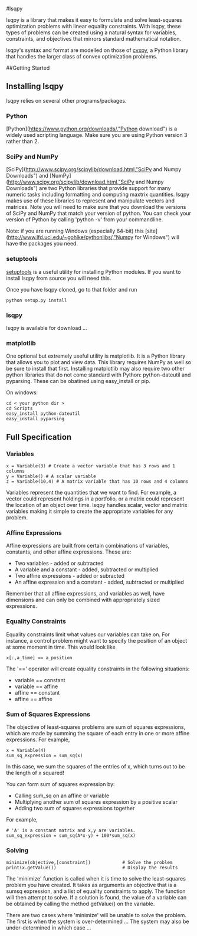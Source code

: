 #lsqpy

lsqpy is a library that makes it easy to formulate and solve least-squares optimization problems with linear equality constraints. With lsqpy, these types of problems can be created using a natural syntax for variables, constraints, and objectives that mirrors standard mathematical notation.

lsqpy's syntax and format are modelled on those of [cvxpy](https://github.com/cvxgrp/cvxpy "cvxpy"), a Python library that handles the larger class of convex optimization problems.

##Getting Started



## Installing lsqpy

lsqpy relies on several other programs/packages.

### Python

[Python](https://www.python.org/downloads/,"Python download") is a widely used scripting language. Make sure you are using Python version 3 rather than 2.

### SciPy and NumPy

[SciPy](http://www.scipy.org/scipylib/download.html,"SciPy and Numpy Downloads") and [NumPy](http://www.scipy.org/scipylib/download.html,"SciPy and Numpy Downloads") are two Python libraries that provide support for many numeric tasks including formatting and computing maxtrix quantities. lsqpy makes use of these libraries to represent and manipulate vectors and matrices. Note you will need to make sure that you download the versions of SciPy and NumPy that match your version of python. You can check your version of Python by calling 'python -v' from your commandline.

Note: if you are running Windows (especially 64-bit) this [site](http://www.lfd.uci.edu/~gohlke/pythonlibs/,"Numpy for Windows") will have the packages you need.

### setuptools

[setuptools](https://pypi.python.org/pypi/setuptools,"setuptools") is a useful utility for installing Python modules. If you want to install lsqpy from source you will need this.

Once you have lsqpy cloned, go to that folder and run
	
	python setup.py install

### lsqpy

lsqpy is available for download ...

### matplotlib

One optional but extremely useful utility is matplotlib. It is a Python library that allows you to plot and view data. This library requires NumPy as well so be sure to install that first. Installing matplotlib may also require two other python libraries that do not come standard with Python: python-dateutil and pyparsing. These can be obatined using easy_install or pip.

On windows:

	cd < your python dir >
	cd Scripts
	easy_install python-dateutil
	easy_install pyparsing

## Full Specification

### Variables

	x = Variable(3) # Create a vector variable that has 3 rows and 1 columns
	y = Variable() # A scalar variable
	z = Variable(10,4) # A matrix variable that has 10 rows and 4 columns

Variables represent the quantities that we want to find. For example, a vector could represent holdings in a portfolio, or a matrix could represent the location of an object over time. lsqpy handles scalar, vector and matrix variables making it simple to create the appropriate variables for any problem.

### Affine Expressions

Affine expressions are built from certain combinations of variables, constants, and other affine expressions. These are:
* Two variables - added or subtracted
* A variable and a constant - added, subtracted or multiplied
* Two affine expressions - added or subracted
* An affine expression and a constant - added, subtracted or multiplied

Remember that all affine expressions, and variables as well, have dimensions and can only be combined with appropriately sized expressions.

### Equality Constraints

Equality constraints limit what values our variables can take on. For instance, a control problem might want to specify the position of an object at some moment in time. This would look like

	x[:,a_time] == a_position

The '==' operator will create equality constraints in the following situations:
* variable == constant
* variable == affine
* affine == constant
* affine == affine

### Sum of Squares Expressions
The objective of least-squares problems are sum of squares expressions, which are made by summing the square of each entry in one or more affine expressions. For example,

	x = Variable(4)
	sum_sq_expression = sum_sq(x)

In this case, we sum the squares of the entries of x, which turns out to be the length of x squared!

You can form sum of squares expression by:
* Calling sum_sq on an affine or variable
* Multiplying another sum of squares expression by a positive scalar
* Adding two sum of squares expressions together

For example,

	# 'A' is a constant matrix and x,y are variables.
	sum_sq_expression = sum_sq(A*x-y) + 100*sum_sq(x)

### Solving

	minimize(objective,[constraint])            # Solve the problem
	print(x.getValue())                         # Display the results

The 'minimize' function is called when it is time to solve the least-squares problem you have created. It takes as arguments an objective that is a sumsq expression, and a list of equality constraints to apply. The function will then attempt to solve. If a solution is found, the value of a variable can be obtained by calling the method getValue() on the variable.

There are two cases where 'minimize' will be unable to solve the problem. The first is when the system is over-determined ... The system may also be under-determined in which case ...

